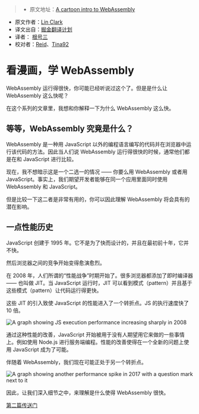 > * 原文地址：[A cartoon intro to WebAssembly](https://hacks.mozilla.org/2017/02/a-cartoon-intro-to-webassembly/)
* 原文作者：[Lin Clark](https://code-cartoons.com/@linclark)
* 译文出自：[掘金翻译计划](https://github.com/xitu/gold-miner)
* 译者： [根号三](https://github.com/sqrthree)
* 校对者：[Reid](https://github.com/reid3290)、[Tina92](https://github.com/Tina92)

# 看漫画，学 WebAssembly

WebAssembly 运行得很快，你可能已经听说过这个了。但是是什么让 WebAssembly 这么快呢？

在这个系列的文章里，我想和你解释一下为什么 WebAssembly 这么快。

## 等等，WebAssembly 究竟是什么？

WebAssembly 是一种用 JavaScript 以外的编程语言编写的代码并在浏览器中运行该代码的方法。因此当人们说 WebAssembly 运行得很快的时候，通常他们都是在和 JavaScript 进行比较。

现在，我不想暗示这是一个二选一的情况 —— 你要么用 WebAssembly 或者用 JavaScript。事实上，我们期望开发者能够在同一个应用里面同时使用 WebAssembly 和 JavaScript。

但是比较一下这二者是非常有用的，你可以因此理解 WebAssembly 将会具有的潜在影响。

## 一点性能历史

JavaScript 创建于 1995 年。它不是为了快而设计的，并且在最初前十年，它并不快。

然后浏览器之间的竞争开始变得愈演愈烈。

在 2008 年，人们所谓的“性能战争”时期开始了。很多浏览器都添加了即时编译器 —— 也叫做 JIT。当 JavaScript 运行时，JIT 可以看到模式（pattern）并且基于这些模式（pattern）让代码运行得更快。

这些 JIT 的引入致使 JavaScript 的性能进入了一个转折点。JS 的执行速度快了 10 倍。

![A graph showing JS execution performance increasing sharply in 2008](https://2r4s9p1yi1fa2jd7j43zph8r-wpengine.netdna-ssl.com/files/2017/02/01-01-perf_graph05-500x409.png)

通过这种性能的改善，JavaScript 开始被用于没有人期望用它来做的一些事情上。例如使用 Node.js 进行服务端编程。性能的改善使得在一个全新的问题上使用 JavaScript 成为了可能。

伴随着 WebAssembly，我们现在可能正处于另一个转折点。

![A graph showing another performance spike in 2017 with a question mark next to it](https://2r4s9p1yi1fa2jd7j43zph8r-wpengine.netdna-ssl.com/files/2017/02/01-02-perf_graph10-500x412.png)

因此，让我们深入细节之中，来理解是什么使得 WebAssembly 很快。

[第二篇传送门](https://github.com/xitu/gold-miner/blob/master/TODO/a-crash-course-in-just-in-time-jit-compilers.md)
